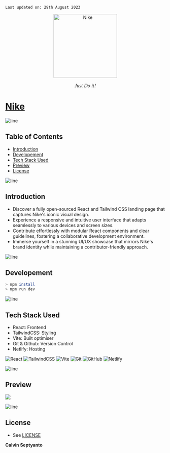     Last updated on: 29th August 2023

<div align=center>
    <a href="https://nike-landing-ui-project.netlify.app/">
        <img width="200" src="https://github.com/warmachine028/nike/assets/75939390/13f332c1-d94b-4a53-88d3-6b06eb85ee34" alt="Nike">
    </a>
    <p style="font-family: montserrat, calibri; font-size:12pt; font-style:italic"> Just Do it! </p>
</div>

# [Nike](https://nike-landing-ui-project.netlify.app/)

![line]

## Table of Contents

- [Introduction](#introduction)
- [Developement](#developement)
- [Tech Stack Used](#tech-stack-used)
- [Preview](#preview)
- [License](#license)

![line]

## Introduction

- Discover a fully open-sourced React and Tailwind CSS landing page that captures Nike's iconic visual design.
- Experience a responsive and intuitive user interface that adapts seamlessly to various devices and screen sizes.
- Contribute effortlessly with modular React components and clear guidelines, fostering a collaborative development environment.
- Immerse yourself in a stunning UI/UX showcase that mirrors Nike's brand identity while maintaining a contributor-friendly approach.

![line]

## Developement

```sh
> npm install
> npm run dev
```

![line]

## Tech Stack Used

- React: Frontend
- TailwindCSS: Styling
- Vite: Built optimiser
- Git & Github: Version Control
- Netlify: Hosting

![React](https://img.shields.io/badge/react-%2320232a.svg?style=for-the-badge&logo=react&logoColor=%2361DAFB) ![TailwindCSS](https://img.shields.io/badge/tailwindcss-%2338B2AC.svg?style=for-the-badge&logo=tailwind-css&logoColor=blue) ![Vite](https://img.shields.io/badge/vite-%23646CFF.svg?style=for-the-badge&logo=vite&logoColor=white) ![Git](https://img.shields.io/badge/git-%23F05033.svg?style=for-the-badge&logo=git&logoColor=white) ![GitHub](https://img.shields.io/badge/github-%23121011.svg?style=for-the-badge&logo=github&logoColor=white) ![Netlify](https://img.shields.io/badge/Netlify-000000?style=for-the-badge&logo=netlify&logoColor=white)

![line]

## Preview

![](![Untitled_design-removebg-preview](https://github.com/calvinseptyanto/nike-landing-page/assets/98633109/01483c5f-49bc-4938-9af5-f856c17948a9))

![line]

## License

- See [LICENSE]

**Calvin Septyanto**

[line]: https://user-images.githubusercontent.com/75939390/137615281-3a875960-92cc-407f-97fe-fd2319bdb252.png
[License]: https://github.com/calvinseptyanto/nike-landing-page/blob/main/LICENSE
[badges]: https://github.com/Ileriayo/markdown-badges

<!-- 26/08/23 -->
